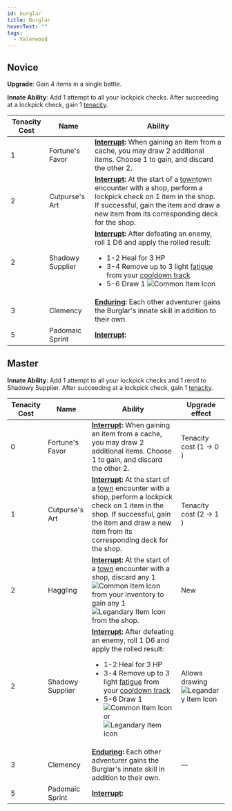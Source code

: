 ```yaml
---
id: burglar
title: Burglar
hoverText: ""
tags:
  - Valenwood
---
```


## Novice

**Upgrade**: Gain 4 items in a single battle.

**Innate Ability**: Add 1 attempt to all your lockpick checks. After succeeding at a lockpick check, gain 1 [tenacity](/docs/glossary/tenacity).

| Tenacity Cost | Name             | Ability                                                                                                                                                                                                                                                                                                                                                                      |
| ------------- | ---------------- | ---------------------------------------------------------------------------------------------------------------------------------------------------------------------------------------------------------------------------------------------------------------------------------------------------------------------------------------------------------------------------- |
| 1             | Fortune's Favor  | **[Interrupt](/docs/glossary/interrupt):** When gaining an item from a cache, you may draw 2 additional items. Choose 1 to gain, and discard the other 2.                                                                                                                                                                                                                    |
| 2             | Cutpurse's Art   | **[Interrupt](/docs/glossary/interrupt):** At the start of a [town](/docs/campaign/day/encounter-phase/town)town encounter with a shop, perform a lockpick check on 1 item in the shop. If successful, gain the item and draw a new item from its corresponding deck for the shop.                                                                                           |
| 2             | Shadowy Supplier | **[Interrupt](/docs/glossary/interrupt):** After defeating an enemy, roll 1 D6 and apply the rolled result: <ul><li>1-2 Heal for 3 HP</li><li>3-4 Remove up to 3 light [fatigue](/docs/glossary/fatigue) from your [cooldown track](/docs/glossary/cooldown-track)</li><li>5-6 Draw 1 <img src="/icons/common-item.svg" alt="Common Item Icon" class="icon-svg" /></li></ul> |
| 3             | Clemency         | **[Enduring](/docs/glossary/enduring):** Each other adventurer gains the Burglar's innate skill in addition to their own.                                                                                                                                                                                                                                                    |
| 5             | Padomaic Sprint  | **[Interrupt](/docs/glossary/interrupt):**                                                                                                                                                                                                                                                                                                                                   |

## Master

**Innate Ability**: Add 1 attempt to all your lockpick checks and 1 reroll to Shadowy Supplier. After succeeding at a lockpick check, gain 1 [tenacity](/docs/glossary/tenacity).

| Tenacity Cost | Name             | Ability                                                                                                                                                                                                                                                                                                                                                                                                                                                            | Upgrade effect                                                                                    |
| ------------- | ---------------- | ------------------------------------------------------------------------------------------------------------------------------------------------------------------------------------------------------------------------------------------------------------------------------------------------------------------------------------------------------------------------------------------------------------------------------------------------------------------ | ------------------------------------------------------------------------------------------------- |
| 0             | Fortune's Favor  | **[Interrupt](/docs/glossary/interrupt):** When gaining an item from a cache, you may draw 2 additional items. Choose 1 to gain, and discard the other 2.                                                                                                                                                                                                                                                                                                          | Tenacity cost (1 → 0 )                                                                            |
| 1             | Cutpurse's Art   | **[Interrupt](/docs/glossary/interrupt):** At the start of a [town](/docs/campaign/day/encounter-phase/town) encounter with a shop, perform a lockpick check on 1 item in the shop. If successful, gain the item and draw a new item from its corresponding deck for the shop.                                                                                                                                                                                     | Tenacity cost (2 → 1 )                                                                            |
| 2             | Haggling         | **[Interrupt](/docs/glossary/interrupt):** At the start of a [town](/docs/campaign/day/encounter-phase/town) encounter with a shop, discard any 1 <img src="/icons/common-item.svg" alt="Common Item Icon" class="icon-svg" /> from your inventory to gain any 1 <img src="/icons/legendary-item.svg" alt="Legandary Item Icon" class="icon-svg" /> from the shop.                                                                                                 | New                                                                                               |
| 2             | Shadowy Supplier | **[Interrupt](/docs/glossary/interrupt):** After defeating an enemy, roll 1 D6 and apply the rolled result: <ul><li>1-2 Heal for 3 HP</li><li>3-4 Remove up to 3 light [fatigue](/docs/glossary/fatigue) from your [cooldown track](/docs/glossary/cooldown-track)</li><li>5-6 Draw 1 <img src="/icons/common-item.svg" alt="Common Item Icon" class="icon-svg" /> or <img src="/icons/legendary-item.svg" alt="Legandary Item Icon" class="icon-svg" /></li></ul> | Allows drawing <img src="/icons/legendary-item.svg" alt="Legandary Item Icon" class="icon-svg" /> |
| 3             | Clemency         | **[Enduring](/docs/glossary/enduring):** Each other adventurer gains the Burglar's innate skill in addition to their own.                                                                                                                                                                                                                                                                                                                                          | —                                                                                                 |
| 5             | Padomaic Sprint  | **[Interrupt](/docs/glossary/interrupt):**                                                                                                                                                                                                                                                                                                                                                                                                                         |                                                                                                   |
